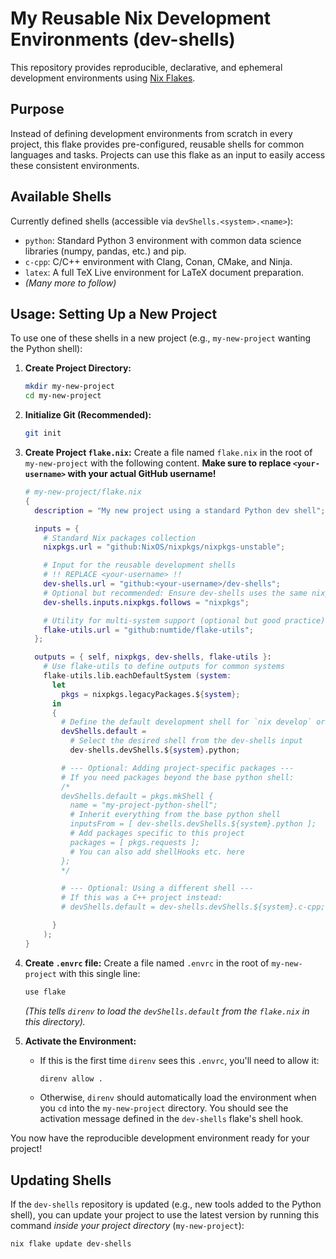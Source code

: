 # My Reusable Nix Development Environments (dev-shells)

This repository provides reproducible, declarative, and ephemeral development environments using [Nix Flakes](https://nixos.wiki/wiki/Flakes).

## Purpose

Instead of defining development environments from scratch in every project, this flake provides pre-configured, reusable shells for common languages and tasks. Projects can use this flake as an input to easily access these consistent environments.

## Available Shells

Currently defined shells (accessible via `devShells.<system>.<name>`):

* `python`: Standard Python 3 environment with common data science libraries (numpy, pandas, etc.) and pip.
* `c-cpp`: C/C++ environment with Clang, Conan, CMake, and Ninja.
* `latex`: A full TeX Live environment for LaTeX document preparation.
* *(Many more to follow)*

## Usage: Setting Up a New Project

To use one of these shells in a new project (e.g., `my-new-project` wanting the Python shell):

1.  **Create Project Directory:**
    ```bash
    mkdir my-new-project
    cd my-new-project
    ```

2.  **Initialize Git (Recommended):**
    ```bash
    git init
    ```

3.  **Create Project `flake.nix`:**
    Create a file named `flake.nix` in the root of `my-new-project` with the following content. **Make sure to replace `<your-username>` with your actual GitHub username!**

    ```nix
    # my-new-project/flake.nix
    {
      description = "My new project using a standard Python dev shell";

      inputs = {
        # Standard Nix packages collection
        nixpkgs.url = "github:NixOS/nixpkgs/nixpkgs-unstable";

        # Input for the reusable development shells
        # !! REPLACE <your-username> !!
        dev-shells.url = "github:<your-username>/dev-shells";
        # Optional but recommended: Ensure dev-shells uses the same nixpkgs
        dev-shells.inputs.nixpkgs.follows = "nixpkgs";

        # Utility for multi-system support (optional but good practice)
        flake-utils.url = "github:numtide/flake-utils";
      };

      outputs = { self, nixpkgs, dev-shells, flake-utils }:
        # Use flake-utils to define outputs for common systems
        flake-utils.lib.eachDefaultSystem (system:
          let
            pkgs = nixpkgs.legacyPackages.${system};
          in
          {
            # Define the default development shell for `nix develop` or `direnv`
            devShells.default =
              # Select the desired shell from the dev-shells input
              dev-shells.devShells.${system}.python;

            # --- Optional: Adding project-specific packages ---
            # If you need packages beyond the base python shell:
            /*
            devShells.default = pkgs.mkShell {
              name = "my-project-python-shell";
              # Inherit everything from the base python shell
              inputsFrom = [ dev-shells.devShells.${system}.python ];
              # Add packages specific to this project
              packages = [ pkgs.requests ];
              # You can also add shellHooks etc. here
            };
            */

            # --- Optional: Using a different shell ---
            # If this was a C++ project instead:
            # devShells.default = dev-shells.devShells.${system}.c-cpp;

          }
        );
    }
    ```

4.  **Create `.envrc` file:**
    Create a file named `.envrc` in the root of `my-new-project` with this single line:
    ```bash
    use flake
    ```
    *(This tells `direnv` to load the `devShells.default` from the `flake.nix` in this directory).*

5.  **Activate the Environment:**
    * If this is the first time `direnv` sees this `.envrc`, you'll need to allow it:
        ```bash
        direnv allow .
        ```
    * Otherwise, `direnv` should automatically load the environment when you `cd` into the `my-new-project` directory. You should see the activation message defined in the `dev-shells` flake's shell hook.

You now have the reproducible development environment ready for your project!

## Updating Shells

If the `dev-shells` repository is updated (e.g., new tools added to the Python shell), you can update your project to use the latest version by running this command *inside your project directory* (`my-new-project`):

```bash
nix flake update dev-shells
